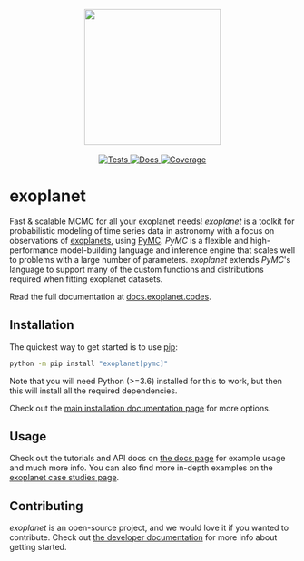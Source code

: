 <p align="center">
  <img width="240" src="https://raw.githubusercontent.com/exoplanet-dev/exoplanet/main/docs/_static/logo.png">
  <br><br>
  <a href="https://github.com/exoplanet-dev/exoplanet/actions/workflows/tests.yml">
    <img src="https://github.com/exoplanet-dev/exoplanet/actions/workflows/tests.yml/badge.svg" alt="Tests">
  </a>
  <a href="https://docs.exoplanet.codes">
    <img src="https://readthedocs.org/projects/exoplanet/badge/?version=latest" alt="Docs">
  </a>
  <a href="https://coveralls.io/github/exoplanet-dev/exoplanet?branch=main">
    <img src="https://coveralls.io/repos/github/exoplanet-dev/exoplanet/badge.svg?branch=main" alt="Coverage">
  </a>
</p>

# exoplanet

Fast & scalable MCMC for all your exoplanet needs! _exoplanet_ is a toolkit for
probabilistic modeling of time series data in astronomy with a focus on
observations of [exoplanets](https://en.wikipedia.org/wiki/Exoplanet), using
[PyMC](https://www.pymc.io). _PyMC_ is a flexible and high-performance
model-building language and inference engine that scales well to problems with a
large number of parameters. _exoplanet_ extends _PyMC_'s language to support
many of the custom functions and distributions required when fitting exoplanet
datasets.

Read the full documentation at [docs.exoplanet.codes](https://docs.exoplanet.codes).

## Installation

The quickest way to get started is to use [pip](https://pip.pypa.io):

```bash
python -m pip install "exoplanet[pymc]"
```

Note that you will need Python (>=3.6) installed for this to work, but then this
will install all the required dependencies.

Check out the [main installation documentation
page](https://docs.exoplanet.codes/en/latest/user/install/) for more options.

## Usage

Check out the tutorials and API docs on [the docs
page](https://docs.exoplanet.codes) for example usage and much more info. You
can also find more in-depth examples on the [exoplanet case studies
page](https://gallery.exoplanet.codes).

## Contributing

_exoplanet_ is an open-source project, and we would love it if you wanted to
contribute. Check out [the developer
documentation](https://docs.exoplanet.codes/en/latest/user/dev/) for more info
about getting started.
